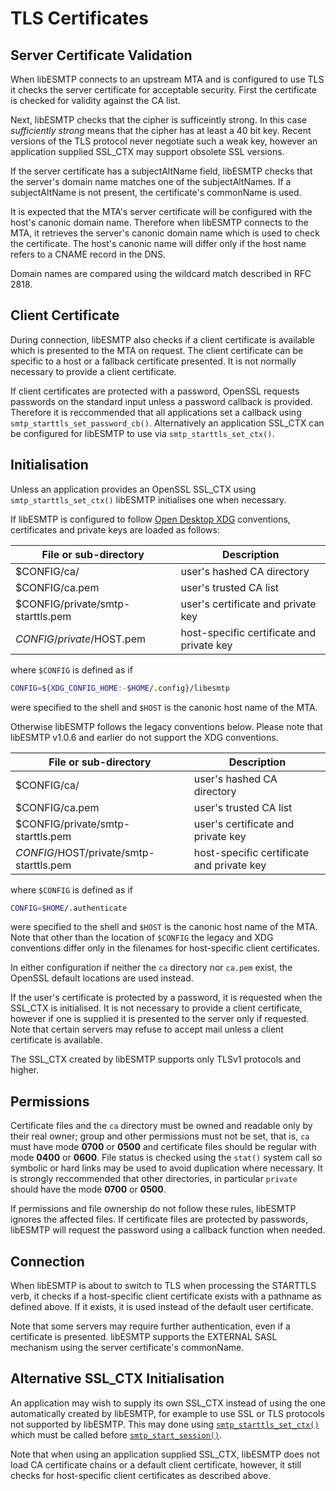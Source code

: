# TLS Certificates

## Server Certificate Validation

When libESMTP connects to an upstream MTA and is configured to use TLS
it checks the server certificate for acceptable security. First the
certificate is checked for validity against the CA list.

Next, libESMTP checks that the cipher is sufficeintly strong.  In this case
*sufficiently strong* means that the cipher has at least a 40 bit key.  Recent
versions of the TLS protocol never negotiate such a weak key, however an
application supplied SSL_CTX may support obsolete SSL versions.

If the server certificate has a subjectAltName field, libESMTP checks that the
server's domain name matches one of the subjectAltNames.  If a subjectAltName
is not present, the certificate's commonName is used.

It is expected that the MTA's server certificate will be configured with the
host's canonic domain name.  Therefore when libESMTP connects to the MTA, it
retrieves the server's canonic domain name which is used to check the
certificate. The host's canonic name will differ only if the host name refers
to a CNAME record in the DNS.

Domain names are compared using the wildcard match described in RFC 2818.

## Client Certificate

During connection, libESMTP also checks if a client certificate is available
which is presented to the MTA on request. The client certificate can be
specific to a host or a fallback certificate presented.  It is not normally
necessary to provide a client certificate.

If client certificates are protected with a password, OpenSSL requests
passwords on the standard input unless a password callback is provided.
Therefore it is reccommended that all applications set a callback using
`smtp_starttls_set_password_cb()`.  Alternatively an application SSL_CTX can be
configured for libESMTP to use via `smtp_starttls_set_ctx()`.


## Initialisation

Unless an application provides an OpenSSL SSL_CTX using
`smtp_starttls_set_ctx()` libESMTP initialises one when necessary.

If libESMTP is configured to follow [Open Desktop XDG][3] conventions,
certificates and private keys are loaded as follows:

File or sub-directory | Description
----------------------|------------
$CONFIG/ca/ | user's hashed CA directory
$CONFIG/ca.pem | user's trusted CA list
$CONFIG/private/smtp-starttls.pem | user's certificate and private key
$CONFIG/private/$HOST.pem | host-specific certificate and private key

where `$CONFIG` is defined as if
``` sh
CONFIG=${XDG_CONFIG_HOME:-$HOME/.config}/libesmtp
```
were specified to the shell and `$HOST` is the canonic host name of the MTA.

Otherwise libESMTP follows the legacy conventions below. Please note that
libESMTP v1.0.6 and earlier do not support the XDG conventions.

File or sub-directory | Description
----------------------|------------
$CONFIG/ca/ | user's hashed CA directory
$CONFIG/ca.pem | user's trusted CA list
$CONFIG/private/smtp-starttls.pem | user's certificate and private key
$CONFIG/$HOST/private/smtp-starttls.pem | host-specific certificate and private key

where `$CONFIG` is defined as if
``` sh
CONFIG=$HOME/.authenticate
```
were specified to the shell and `$HOST` is the canonic host name of the MTA.
Note that other than the location of `$CONFIG` the legacy and XDG conventions
differ only in the filenames for host-specific client certificates.

In either configuration if neither the `ca` directory nor `ca.pem` exist, the
OpenSSL default locations are used instead.

If the user's certificate is protected by a password, it is requested when the
SSL_CTX is initialised. It is not necessary to provide a client certificate,
however if one is supplied it is presented to the server only if requested.
Note that certain servers may refuse to accept mail unless a client certificate
is available.

The SSL_CTX created by libESMTP supports only TLSv1 protocols and higher.

## Permissions

Certificate files and the `ca` directory must be owned and readable only by
their real owner; group and other permissions must not be set, that is, `ca`
must have mode __0700__ or __0500__ and certificate files should be regular
with mode __0400__ or __0600__.  File status is checked using the `stat()`
system call so symbolic or hard links may be used to avoid duplication where
necessary.  It is strongly reccommended that other directories, in particular
`private` should have the mode __0700__ or __0500__.

If permissions and file ownership do not follow these rules, libESMTP ignores
the affected files.  If certificate files are protected by passwords, libESMTP
will request the password using a callback function when needed.

## Connection

When libESMTP is about to switch to TLS when processing the STARTTLS verb, it
checks if a host-specific client certificate exists with a pathname as defined
above.  If it exists, it is used instead of the default user certificate.

Note that some servers may require further authentication, even if a
certificate is presented. libESMTP supports the EXTERNAL SASL mechanism
using the server certificate's commonName.

## Alternative SSL_CTX Initialisation

An application may wish to supply its own SSL_CTX instead of using the one
automatically created by libESMTP, for example to use SSL or TLS protocols not
supported by libESMTP. This may done using [`smtp_starttls_set_ctx()`][1] which
must be called before [`smtp_start_session()`][2].

Note that when using an application supplied SSL_CTX, libESMTP does not load CA
certificate chains or a default client certificate, however, it still checks
for host-specific client certificates as described above.


[1]: smtp-tls.html#c.smtp_starttls_set_ctx
[2]: smtp-api.html#c.smtp_start_session
[3]: https://specifications.freedesktop.org/basedir-spec/basedir-spec-latest.html
